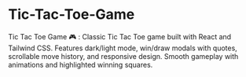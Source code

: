 # Tic-Tac-Toe-Game
Tic Tac Toe Game 🎮 : Classic Tic Tac Toe game built with React and Tailwind CSS. Features dark/light mode, win/draw modals with quotes, scrollable move history, and responsive design. Smooth gameplay with animations and highlighted winning squares.
